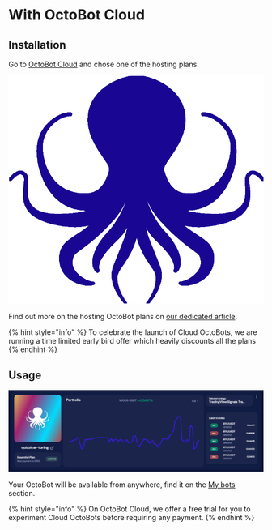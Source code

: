 With OctoBot Cloud
==================


Installation
------------

Go to [OctoBot Cloud](https://www.octobot.cloud/) and chose one of the hosting plans.


[![](https://raw.githubusercontent.com/Drakkar-Software/OctoBot/assets/cloud/octobot-cloud.png)](https://www.octobot.cloud/)

Find out more on the hosting OctoBot plans on [our dedicated article](https://blog.octobot.online/introducing-cloud-octobot-plans).

{% hint style="info" %}
To celebrate the launch of Cloud OctoBots, we are running a time limited early bird offer which heavily discounts all the plans
{% endhint %}

Usage
-----


[![cloud-octobot](https://raw.githubusercontent.com/Drakkar-Software/OctoBot/assets/cloud/cloud-octobot.png)](https://raw.githubusercontent.com/Drakkar-Software/OctoBot/assets/cloud/cloud-octobot.png)

Your OctoBot will be available from anywhere, find it on the [My bots](https://octobot.cloud/bots) section.


{% hint style="info" %}
On OctoBot Cloud, we offer a free trial for you to experiment Cloud OctoBots before requiring any payment.
{% endhint %}
